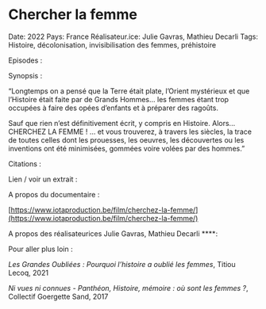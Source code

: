 # Chercher la femme

Date: 2022
Pays: France
Réalisateur.ice: Julie Gavras, Mathieu Decarli
Tags: Histoire, décolonisation, invisibilisation des femmes, préhistoire

Episodes :

Synopsis :

“Longtemps on a pensé que la Terre était plate, l’Orient mystérieux et que l’Histoire était faite par de Grands Hommes... les femmes étant trop occupées à faire des opées d’enfants et à préparer des ragoûts.

Sauf que rien n’est définitivement écrit, y compris en Histoire. Alors... CHERCHEZ LA FEMME ! ... et vous trouverez, à travers les siècles, la trace de toutes celles dont les prouesses, les oeuvres, les découvertes ou les inventions ont été minimisées, gommées voire volées par des hommes.”

Citations :

Lien / voir un extrait :

A propos du documentaire :

[https://www.iotaproduction.be/film/cherchez-la-femme/](https://www.iotaproduction.be/film/cherchez-la-femme/)

A propos des réalisateurices Julie Gavras, Mathieu Decarli ****:

Pour aller plus loin :

*Les Grandes Oubliées : Pourquoi l’histoire a oublié les femmes*, Titiou Lecoq, 2021 

*Ni vues ni connues - Panthéon, Histoire, mémoire : où sont les femmes ?*, Collectif Goergette Sand, 2017